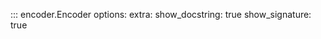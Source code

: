 ::: encoder.Encoder
    options:
        extra:
            show_docstring: true
            show_signature: true
